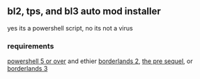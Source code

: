 ## bl2, tps, and bl3 auto mod installer
yes its a powershell script,
no its not a virus
### requirements
[powershell 5 or over](https://learn.microsoft.com/en-us/powershell/scripting/install/installing-powershell-on-windows?view=powershell-7.3)
 and ethier [borderlands 2](https://store.steampowered.com/app/49520/Borderlands_2/), [the pre sequel](https://store.steampowered.com/app/261640/Borderlands_The_PreSequel/), or [borderlands 3](https://store.steampowered.com/app/397540/Borderlands_3/)
